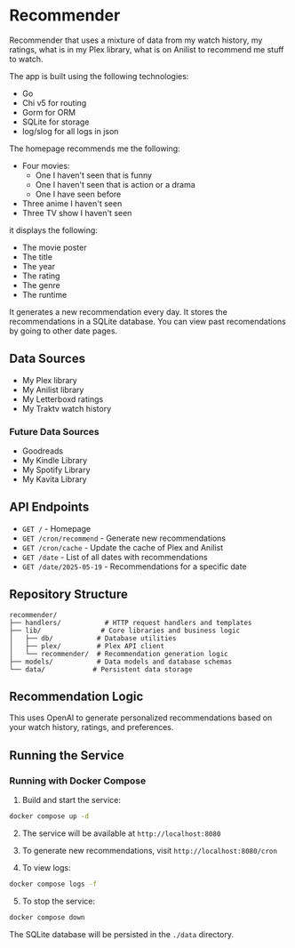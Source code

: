 # Recommender

Recommender that uses a mixture of data from my watch history, my ratings, what is in my Plex library, what is on Anilist to recommend me stuff to watch.

The app is built using the following technologies:

 - Go
 - Chi v5 for routing
 - Gorm for ORM
 - SQLite for storage
 - log/slog for all logs in json

The homepage recommends me the following: 

 - Four movies:
   - One I haven't seen that is funny
   - One I haven't seen that is action or a drama
   - One I have seen before
 - Three anime I haven't seen
 - Three TV show I haven't seen

it displays the following:

 - The movie poster
 - The title
 - The year
 - The rating
 - The genre
 - The runtime

It generates a new recommendation every day. It stores the recommendations in a SQLite database. You can view past recomendations by going to other date pages.

## Data Sources

 - My Plex library
 - My Anilist library
 - My Letterboxd ratings
 - My Traktv watch history

### Future Data Sources

 - Goodreads
 - My Kindle Library
 - My Spotify Library
 - My Kavita Library

## API Endpoints

 - `GET /` - Homepage
 - `GET /cron/recommend` - Generate new recommendations
 - `GET /cron/cache` - Update the cache of Plex and Anilist
 - `GET /date` - List of all dates with recommendations
 - `GET /date/2025-05-19` - Recommendations for a specific date

## Repository Structure

```
recommender/
├── handlers/           # HTTP request handlers and templates
├── lib/               # Core libraries and business logic
│   ├── db/           # Database utilities
│   ├── plex/         # Plex API client
│   └── recommender/  # Recommendation generation logic
├── models/           # Data models and database schemas
└── data/            # Persistent data storage
```

## Recommendation Logic

This uses OpenAI to generate personalized recommendations based on your watch history, ratings, and preferences.

## Running the Service

### Running with Docker Compose

1. Build and start the service:
```bash
docker compose up -d
```

2. The service will be available at `http://localhost:8080`

3. To generate new recommendations, visit `http://localhost:8080/cron`

4. To view logs:
```bash
docker compose logs -f
```

5. To stop the service:
```bash
docker compose down
```

The SQLite database will be persisted in the `./data` directory.
